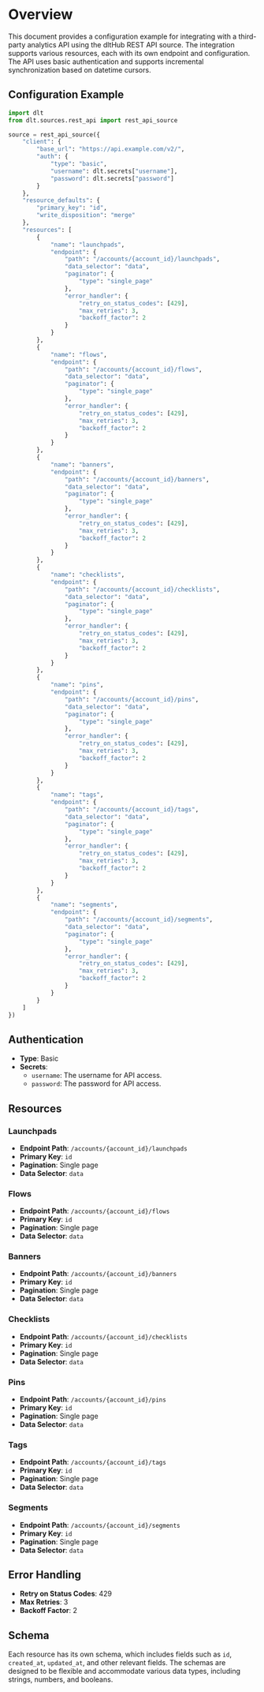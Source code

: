 # Overview

This document provides a configuration example for integrating with a third-party analytics API using the dltHub REST API source. The integration supports various resources, each with its own endpoint and configuration. The API uses basic authentication and supports incremental synchronization based on datetime cursors.

## Configuration Example

```python
import dlt
from dlt.sources.rest_api import rest_api_source

source = rest_api_source({
    "client": {
        "base_url": "https://api.example.com/v2/",
        "auth": {
            "type": "basic",
            "username": dlt.secrets["username"],
            "password": dlt.secrets["password"]
        }
    },
    "resource_defaults": {
        "primary_key": "id",
        "write_disposition": "merge"
    },
    "resources": [
        {
            "name": "launchpads",
            "endpoint": {
                "path": "/accounts/{account_id}/launchpads",
                "data_selector": "data",
                "paginator": {
                    "type": "single_page"
                },
                "error_handler": {
                    "retry_on_status_codes": [429],
                    "max_retries": 3,
                    "backoff_factor": 2
                }
            }
        },
        {
            "name": "flows",
            "endpoint": {
                "path": "/accounts/{account_id}/flows",
                "data_selector": "data",
                "paginator": {
                    "type": "single_page"
                },
                "error_handler": {
                    "retry_on_status_codes": [429],
                    "max_retries": 3,
                    "backoff_factor": 2
                }
            }
        },
        {
            "name": "banners",
            "endpoint": {
                "path": "/accounts/{account_id}/banners",
                "data_selector": "data",
                "paginator": {
                    "type": "single_page"
                },
                "error_handler": {
                    "retry_on_status_codes": [429],
                    "max_retries": 3,
                    "backoff_factor": 2
                }
            }
        },
        {
            "name": "checklists",
            "endpoint": {
                "path": "/accounts/{account_id}/checklists",
                "data_selector": "data",
                "paginator": {
                    "type": "single_page"
                },
                "error_handler": {
                    "retry_on_status_codes": [429],
                    "max_retries": 3,
                    "backoff_factor": 2
                }
            }
        },
        {
            "name": "pins",
            "endpoint": {
                "path": "/accounts/{account_id}/pins",
                "data_selector": "data",
                "paginator": {
                    "type": "single_page"
                },
                "error_handler": {
                    "retry_on_status_codes": [429],
                    "max_retries": 3,
                    "backoff_factor": 2
                }
            }
        },
        {
            "name": "tags",
            "endpoint": {
                "path": "/accounts/{account_id}/tags",
                "data_selector": "data",
                "paginator": {
                    "type": "single_page"
                },
                "error_handler": {
                    "retry_on_status_codes": [429],
                    "max_retries": 3,
                    "backoff_factor": 2
                }
            }
        },
        {
            "name": "segments",
            "endpoint": {
                "path": "/accounts/{account_id}/segments",
                "data_selector": "data",
                "paginator": {
                    "type": "single_page"
                },
                "error_handler": {
                    "retry_on_status_codes": [429],
                    "max_retries": 3,
                    "backoff_factor": 2
                }
            }
        }
    ]
})
```

## Authentication

- **Type**: Basic
- **Secrets**: 
  - `username`: The username for API access.
  - `password`: The password for API access.

## Resources

### Launchpads
- **Endpoint Path**: `/accounts/{account_id}/launchpads`
- **Primary Key**: `id`
- **Pagination**: Single page
- **Data Selector**: `data`

### Flows
- **Endpoint Path**: `/accounts/{account_id}/flows`
- **Primary Key**: `id`
- **Pagination**: Single page
- **Data Selector**: `data`

### Banners
- **Endpoint Path**: `/accounts/{account_id}/banners`
- **Primary Key**: `id`
- **Pagination**: Single page
- **Data Selector**: `data`

### Checklists
- **Endpoint Path**: `/accounts/{account_id}/checklists`
- **Primary Key**: `id`
- **Pagination**: Single page
- **Data Selector**: `data`

### Pins
- **Endpoint Path**: `/accounts/{account_id}/pins`
- **Primary Key**: `id`
- **Pagination**: Single page
- **Data Selector**: `data`

### Tags
- **Endpoint Path**: `/accounts/{account_id}/tags`
- **Primary Key**: `id`
- **Pagination**: Single page
- **Data Selector**: `data`

### Segments
- **Endpoint Path**: `/accounts/{account_id}/segments`
- **Primary Key**: `id`
- **Pagination**: Single page
- **Data Selector**: `data`

## Error Handling

- **Retry on Status Codes**: 429
- **Max Retries**: 3
- **Backoff Factor**: 2

## Schema

Each resource has its own schema, which includes fields such as `id`, `created_at`, `updated_at`, and other relevant fields. The schemas are designed to be flexible and accommodate various data types, including strings, numbers, and booleans.